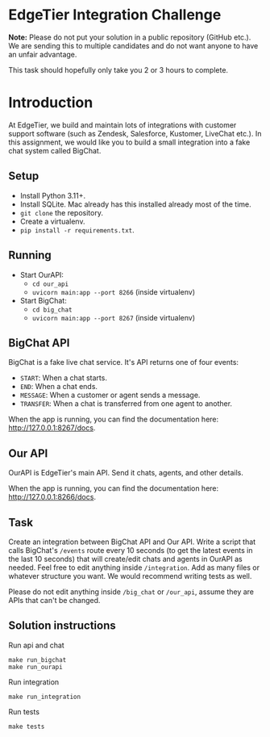 # EdgeTier Integration Challenge

**Note:** Please do not put your solution in a public repository (GitHub etc.). We are sending this to multiple candidates and do not want anyone to have an unfair advantage.

This task should hopefully only take you 2 or 3 hours to complete.  

# Introduction

At EdgeTier, we build and maintain lots of integrations with customer support software (such as Zendesk, Salesforce, Kustomer, LiveChat etc.). In this assignment, we would like you to build a small integration into a fake chat system called BigChat.  

## Setup

* Install Python 3.11+.
* Install SQLite. Mac already has this installed already most of the time.
* `git clone` the repository.
* Create a virtualenv.
* `pip install -r requirements.txt`.

## Running

* Start OurAPI:
  * `cd our_api`
  * `uvicorn main:app --port 8266` (inside virtualenv) 
* Start BigChat:
  * `cd big_chat`
  * `uvicorn main:app --port 8267` (inside virtualenv) 

## BigChat API

BigChat is a fake live chat service. It's API returns one of four events:

* `START`: When a chat starts.
* `END`: When a chat ends.
* `MESSAGE`: When a customer or agent sends a message.
* `TRANSFER`: When a chat is transferred from one agent to another.

When the app is running, you can find the documentation here: http://127.0.0.1:8267/docs.

## Our API

OurAPI is EdgeTier's main API. Send it chats, agents, and other details. 

When the app is running, you can find the documentation here: http://127.0.0.1:8266/docs.

## Task

Create an integration between BigChat API and Our API. Write a script that calls BigChat's `/events` route every 10 seconds (to get the latest events in the last 10 seconds) that will create/edit chats and agents in OurAPI as needed. Feel free to edit anything inside `/integration`. Add as many files or whatever structure you want. We would recommend writing tests as well.

Please do not edit anything inside `/big_chat` or `/our_api`, assume they are APIs that can't be changed.

## Solution instructions
Run api and chat

```console
make run_bigchat
make run_ourapi
```

Run integration

```console
make run_integration
```

Run tests

```console
make tests
```